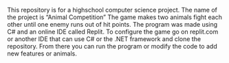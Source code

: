 This repository is for a highschool computer science project. The name of the project is “Animal Competition” The game makes two animals fight each other until one enemy runs out of hit points. The program was made using C# and an online IDE called Replit. To configure the game go on replit.com or another IDE that can use C# or the .NET framework and clone the repository. From there you can run the program or modify the code to add new features or animals.
